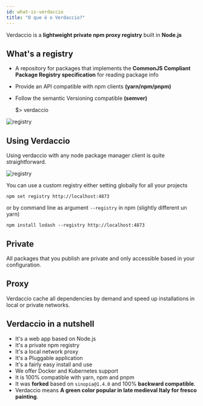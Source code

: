 ```yaml
---
id: what-is-verdaccio
title: "O que é o Verdaccio?"
---
```

Verdaccio is a **lightweight private npm proxy registry** built in **Node.js**

## What's a registry

* A repository for packages that implements the **CommonJS Compliant Package Registry specification** for reading package info
* Provide an API compatible with npm clients **(yarn/npm/pnpm)**
* Follow the semantic Versioning compatible **(semver)**

    $> verdaccio
    

![registry](/svg/verdaccio_server.svg)

## Using Verdaccio

Using verdaccio with any node package manager client is quite straightforward.

![registry](/svg/npm_install.svg)

You can use a custom registry either setting globally for all your projects

    npm set registry http://localhost:4873
    

or by command line as argument `--registry` in npm (slightly different un yarn)

    npm install lodash --registry http://localhost:4873
    

## Private

All packages that you publish are private and only accessible based in your configuration.

## Proxy

Verdaccio cache all dependencies by demand and speed up installations in local or private networks.

## Verdaccio in a nutshell

* It's a web app based on Node.js
* It's a private npm registry
* It's a local network proxy
* It's a Pluggable application
* It's a fairly easy install and use
* We offer Docker and Kubernetes support
* It is 100% compatible with yarn, npm and pnpm
* It was **forked** based on `sinopia@1.4.0` and 100% **backward compatible**.
* Verdaccio means **A green color popular in late medieval Italy for fresco painting**.